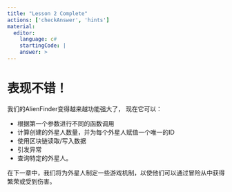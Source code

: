 ```yaml
---
title: "Lesson 2 Complete"
actions: ['checkAnswer', 'hints']
material: 
  editor:
    language: c#
    startingCode: |
    answer: > 
---
```


# 表现不错！

我们的AlienFinder变得越来越功能强大了， 现在它可以：
- 根据第一个参数进行不同的函数调用
- 计算创建的外星人数量，并为每个外星人赋值一个唯一的ID
- 使用区块链读取/写入数据
- 引发异常
- 查询特定的外星人。
  
在下一章中，我们将为外星人制定一些游戏机制，以使他们可以通过冒险从中获得繁荣或受到伤害。
